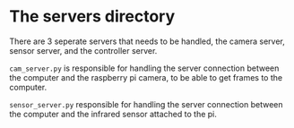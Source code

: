 # The servers directory

There are 3 seperate servers that needs to be handled, the camera server, sensor server, and the controller server.

```cam_server.py``` is responsible for handling the server connection between the computer and the raspberry pi camera, to be able to get frames to the computer.

```sensor_server.py``` responsible for handling the server connection between the computer and the infrared sensor attached to the pi.
